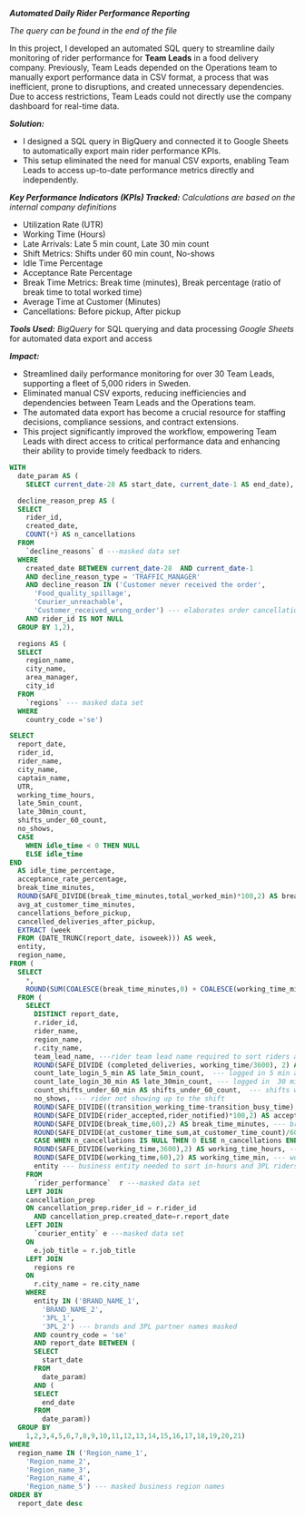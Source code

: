 ***Automated Daily Rider Performance Reporting***

*The query can be found in the end of the file*

In this project, I developed an automated SQL query to streamline daily monitoring of rider performance for **Team Leads** in a food delivery company. Previously, Team Leads depended on the Operations team to manually export performance data in CSV format, a process that was inefficient, prone to disruptions, and created unnecessary dependencies. Due to access restrictions, Team Leads could not directly use the company dashboard for real-time data.

***Solution:***
- I designed a SQL query in BigQuery and connected it to Google Sheets to automatically export main rider performance KPIs.
- This setup eliminated the need for manual CSV exports, enabling Team Leads to access up-to-date performance metrics directly and independently.

***Key Performance Indicators (KPIs) Tracked:***
*Calculations are based on the internal company definitions*
- Utilization Rate (UTR)
- Working Time (Hours)
- Late Arrivals: Late 5 min count, Late 30 min count
- Shift Metrics: Shifts under 60 min count, No-shows
- Idle Time Percentage
- Acceptance Rate Percentage
- Break Time Metrics: Break time (minutes), Break percentage (ratio of break time to total worked time)
- Average Time at Customer (Minutes)
- Cancellations: Before pickup, After pickup

***Tools Used:***
*BigQuery* for SQL querying and data processing
*Google Sheets* for automated data export and access

***Impact:***
- Streamlined daily performance monitoring for over 30 Team Leads, supporting a fleet of 5,000 riders in Sweden.
- Eliminated manual CSV exports, reducing inefficiencies and dependencies between Team Leads and the Operations team.
- The automated data export has become a crucial resource for staffing decisions, compliance sessions, and contract extensions.
- This project significantly improved the workflow, empowering Team Leads with direct access to critical performance data and enhancing their ability to provide timely feedback to riders.

```sql
WITH
  date_param AS (
    SELECT current_date-28 AS start_date, current_date-1 AS end_date),

  decline_reason_prep AS (
  SELECT
    rider_id,
    created_date,
    COUNT(*) AS n_cancellations
  FROM
    `decline_reasons` d ---masked data set
  WHERE
    created_date BETWEEN current_date-28  AND current_date-1
    AND decline_reason_type = 'TRAFFIC_MANAGER'
    AND decline_reason IN ('Customer never received the order',
      'Food_quality_spillage',
      'Courier_unreachable',
      'Customer_received_wrong_order') --- elaborates order cancellation reasons related to the Logistics (courier) and happened before the order pickup
    AND rider_id IS NOT NULL
  GROUP BY 1,2),

  regions AS (
  SELECT
    region_name,
    city_name,
    area_manager,
    city_id
  FROM
    `regions` --- masked data set
  WHERE
    country_code ='se')

SELECT
  report_date,
  rider_id,
  rider_name,
  city_name,
  captain_name,
  UTR,
  working_time_hours,
  late_5min_count,
  late_30min_count,
  shifts_under_60_count,
  no_shows,
  CASE
    WHEN idle_time < 0 THEN NULL
    ELSE idle_time
END
  AS idle_time_percentage,
  acceptance_rate_percentage,
  break_time_minutes,
  ROUND(SAFE_DIVIDE(break_time_minutes,total_worked_min)*100,2) AS break_percentage, --- ratio of break time to total worked time
  avg_at_customer_time_minutes,
  cancellations_before_pickup,
  cancelled_deliveries_after_pickup,
  EXTRACT (week
  FROM (DATE_TRUNC(report_date, isoweek))) AS week,
  entity,
  region_name,
FROM (
  SELECT
    *,
    ROUND(SUM(COALESCE(break_time_minutes,0) + COALESCE(working_time_min,0)),2) AS total_worked_min 
  FROM (
    SELECT
      DISTINCT report_date,
      r.rider_id,
      rider_name,
      region_name,
      r.city_name,
      team_lead_name, ---rider team lead name required to sort riders and their performance to a corresponding manager who will be checking their KPIs
      ROUND(SAFE_DIVIDE (completed_deliveries, working_time/3600), 2) AS UTR,  ---utilization rate for deliveries, one of key logistics KPIs in the food delivery industry
      count_late_login_5_min AS late_5min_count,  --- logged in 5 min after the start
      count_late_login_30_min AS late_30min_count, --- logged in  30 min after the start
      count_shifts_under_60_min AS shifts_under_60_count,  --- shifts worked less than 60 min
      no_shows, --- rider not showing up to the shift
      ROUND(SAFE_DIVIDE((transition_working_time-transition_busy_time),transition_working_time)*100,1) AS idle_time,  --- time during worked hours without deliveries
      ROUND(SAFE_DIVIDE(rider_accepted,rider_notified)*100,2) AS acceptance_rate_percentage,  ---rider accepting the order
      ROUND(SAFE_DIVIDE(break_time,60),2) AS break_time_minutes, --- break time
      ROUND(SAFE_DIVIDE(at_customer_time_sum,at_customer_time_count)/60,2) AS avg_at_customer_time_minutes, --- how much time rider spends at the customer location
      CASE WHEN n_cancellations IS NULL THEN 0 ELSE n_cancellations END AS cancellations_before_pickup, ---count of cancellations caused by logistics/rider
      ROUND(SAFE_DIVIDE(working_time,3600),2) AS working_time_hours, --- worked hours
      ROUND(SAFE_DIVIDE(working_time,60),2) AS working_time_min, --- worked minutes
      entity --- business entity needed to sort in-hours and 3PL riders
    FROM
      `rider_performance`  r ---masked data set
    LEFT JOIN 
    cancellation_prep
    ON cancellation_prep.rider_id = r.rider_id
      AND cancellation_prep.created_date=r.report_date
    LEFT JOIN
      `courier_entity` e ---masked data set
    ON
      e.job_title = r.job_title
    LEFT JOIN
      regions re
    ON
      r.city_name = re.city_name
    WHERE
      entity IN ('BRAND_NAME_1',
        'BRAND_NAME_2',
        '3PL_1',
        '3PL_2') --- brands and 3PL partner names masked
      AND country_code = 'se'
      AND report_date BETWEEN (
      SELECT
        start_date
      FROM
        date_param)
      AND (
      SELECT
        end_date
      FROM
        date_param))
  GROUP BY
    1,2,3,4,5,6,7,8,9,10,11,12,13,14,15,16,17,18,19,20,21)
WHERE
  region_name IN ('Region_name_1',
    'Region_name_2',
    'Region_name_3',
    'Region_name_4',
    'Region_name_5') --- masked business region names
ORDER BY
  report_date desc
